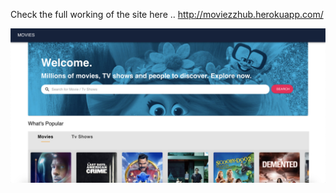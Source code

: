 Check the full working of the site here .. http://moviezzhub.herokuapp.com/

![Moviez hub](Moviez_hub.png)